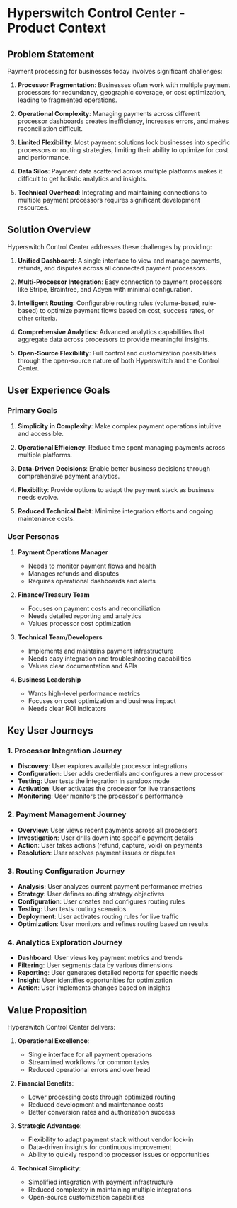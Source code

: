 # Hyperswitch Control Center - Product Context

## Problem Statement

Payment processing for businesses today involves significant challenges:

1. **Processor Fragmentation**: Businesses often work with multiple payment processors for redundancy, geographic coverage, or cost optimization, leading to fragmented operations.

2. **Operational Complexity**: Managing payments across different processor dashboards creates inefficiency, increases errors, and makes reconciliation difficult.

3. **Limited Flexibility**: Most payment solutions lock businesses into specific processors or routing strategies, limiting their ability to optimize for cost and performance.

4. **Data Silos**: Payment data scattered across multiple platforms makes it difficult to get holistic analytics and insights.

5. **Technical Overhead**: Integrating and maintaining connections to multiple payment processors requires significant development resources.

## Solution Overview

Hyperswitch Control Center addresses these challenges by providing:

1. **Unified Dashboard**: A single interface to view and manage payments, refunds, and disputes across all connected payment processors.

2. **Multi-Processor Integration**: Easy connection to payment processors like Stripe, Braintree, and Adyen with minimal configuration.

3. **Intelligent Routing**: Configurable routing rules (volume-based, rule-based) to optimize payment flows based on cost, success rates, or other criteria.

4. **Comprehensive Analytics**: Advanced analytics capabilities that aggregate data across processors to provide meaningful insights.

5. **Open-Source Flexibility**: Full control and customization possibilities through the open-source nature of both Hyperswitch and the Control Center.

## User Experience Goals

### Primary Goals

1. **Simplicity in Complexity**: Make complex payment operations intuitive and accessible.
2. **Operational Efficiency**: Reduce time spent managing payments across multiple platforms.

3. **Data-Driven Decisions**: Enable better business decisions through comprehensive payment analytics.

4. **Flexibility**: Provide options to adapt the payment stack as business needs evolve.

5. **Reduced Technical Debt**: Minimize integration efforts and ongoing maintenance costs.

### User Personas

1. **Payment Operations Manager**
   - Needs to monitor payment flows and health
   - Manages refunds and disputes
   - Requires operational dashboards and alerts
2. **Finance/Treasury Team**
   - Focuses on payment costs and reconciliation
   - Needs detailed reporting and analytics
   - Values processor cost optimization
3. **Technical Team/Developers**

   - Implements and maintains payment infrastructure
   - Needs easy integration and troubleshooting capabilities
   - Values clear documentation and APIs

4. **Business Leadership**
   - Wants high-level performance metrics
   - Focuses on cost optimization and business impact
   - Needs clear ROI indicators

## Key User Journeys

### 1. Processor Integration Journey

- **Discovery**: User explores available processor integrations
- **Configuration**: User adds credentials and configures a new processor
- **Testing**: User tests the integration in sandbox mode
- **Activation**: User activates the processor for live transactions
- **Monitoring**: User monitors the processor's performance

### 2. Payment Management Journey

- **Overview**: User views recent payments across all processors
- **Investigation**: User drills down into specific payment details
- **Action**: User takes actions (refund, capture, void) on payments
- **Resolution**: User resolves payment issues or disputes

### 3. Routing Configuration Journey

- **Analysis**: User analyzes current payment performance metrics
- **Strategy**: User defines routing strategy objectives
- **Configuration**: User creates and configures routing rules
- **Testing**: User tests routing scenarios
- **Deployment**: User activates routing rules for live traffic
- **Optimization**: User monitors and refines routing based on results

### 4. Analytics Exploration Journey

- **Dashboard**: User views key payment metrics and trends
- **Filtering**: User segments data by various dimensions
- **Reporting**: User generates detailed reports for specific needs
- **Insight**: User identifies opportunities for optimization
- **Action**: User implements changes based on insights

## Value Proposition

Hyperswitch Control Center delivers:

1. **Operational Excellence**:

   - Single interface for all payment operations
   - Streamlined workflows for common tasks
   - Reduced operational errors and overhead

2. **Financial Benefits**:

   - Lower processing costs through optimized routing
   - Reduced development and maintenance costs
   - Better conversion rates and authorization success

3. **Strategic Advantage**:

   - Flexibility to adapt payment stack without vendor lock-in
   - Data-driven insights for continuous improvement
   - Ability to quickly respond to processor issues or opportunities

4. **Technical Simplicity**:
   - Simplified integration with payment infrastructure
   - Reduced complexity in maintaining multiple integrations
   - Open-source customization capabilities
